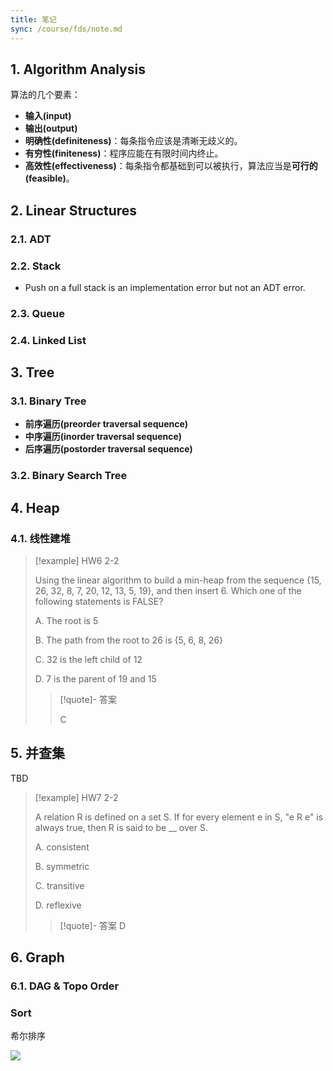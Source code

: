 ```yaml
---
title: 笔记
sync: /course/fds/note.md
---
```


## 1. Algorithm Analysis

算法的几个要素：

- **输入(input)**
- **输出(output)**
- **明确性(definiteness)**：每条指令应该是清晰无歧义的。
- **有穷性(finiteness)**：程序应能在有限时间内终止。
- **高效性(effectiveness)**：每条指令都基础到可以被执行，算法应当是**可行的(feasible)**。

## 2. Linear Structures

### 2.1. ADT

### 2.2. Stack

- Push on a full stack is an implementation error but not an ADT error.

### 2.3. Queue

### 2.4. Linked List

## 3. Tree

### 3.1. Binary Tree

- **前序遍历(preorder traversal sequence)**
- **中序遍历(inorder traversal sequence)**
- **后序遍历(postorder traversal sequence)**

### 3.2. Binary Search Tree

## 4. Heap

### 4.1. 线性建堆

> [!example] HW6 2-2
>
> Using the linear algorithm to build a min-heap from the sequence {15, 26, 32, 8, 7, 20, 12, 13, 5, 19}, and then insert 6. Which one of the following statements is FALSE?
>
> A. The root is 5
>
> B. The path from the root to 26 is {5, 6, 8, 26}
>
> C. 32 is the left child of 12
>
> D. 7 is the parent of 19 and 15
>
> > [!quote]- 答案
> >
> > C

## 5. 并查集

TBD

> [!example] HW7 2-2
>
> A relation R is defined on a set S. If for every element e in S, "e R e" is always true, then R is said to be \_\_ over S.
>
> A. consistent
>
> B. symmetric
>
> C. transitive
>
> D. reflexive
>
> > [!quote]- 答案
> > D

## 6. Graph

### 6.1. DAG & Topo Order

### Sort

希尔排序

![](https://static.memset0.cn/img/v6/2024/02/12/CGfnw7ao.png)
